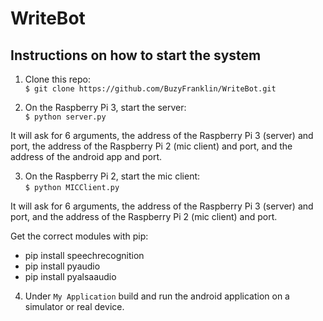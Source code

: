 # WriteBot

## Instructions on how to start the system 

1. Clone this repo:  
`$ git clone https://github.com/BuzyFranklin/WriteBot.git`  

2. On the Raspberry Pi 3, start the server:  
`$ python server.py`  

It will ask for 6 arguments, the address of the Raspberry Pi 3 (server) and port, the address of the Raspberry Pi 2 (mic client) and port, and the address of the android app and port.  

3. On the Raspberry Pi 2, start the mic client:  
`$ python MICClient.py`  

It will ask for 6 arguments, the address of the Raspberry Pi 3 (server) and port, and the address of the Raspberry Pi 2 (mic client) and port.  

Get the correct modules with pip:  
* pip install speechrecognition
* pip install pyaudio
* pip install pyalsaaudio

4. Under `My Application` build and run the android application on a simulator or real device.  
